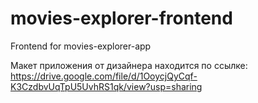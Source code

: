 # movies-explorer-frontend

Frontend for movies-explorer-app

Макет приложения от дизайнера находится по ссылке:
https://drive.google.com/file/d/1OoycjQyCqf-K3CzdbvUqTpU5UvhRS1qk/view?usp=sharing